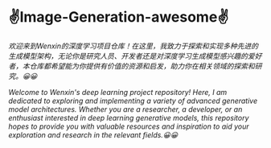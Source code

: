 # ✌Image-Generation-awesome✌

*欢迎来到Wenxin的深度学习项目仓库！在这里，我致力于探索和实现多种先进的生成模型架构，无论你是研究人员、开发者还是对深度学习生成模型感兴趣的爱好者，本仓库都希望能为你提供有价值的资源和启发，助力你在相关领域的探索和研究。😀😀*

*Welcome to Wenxin's deep learning project repository! Here, I am dedicated to exploring and implementing a variety of advanced generative model architectures. Whether you are a researcher, a developer, or an enthusiast interested in deep learning generative models, this repository hopes to provide you with valuable resources and inspiration to aid your exploration and research in the relevant fields.😀😀*
